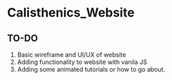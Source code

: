 # Calisthenics_Website


## TO-DO

  1. Basic wireframe and UI/UX of website
  2. Adding functionality to website with vanila JS
  3. Adding some animated tutorials or how to go about. 
